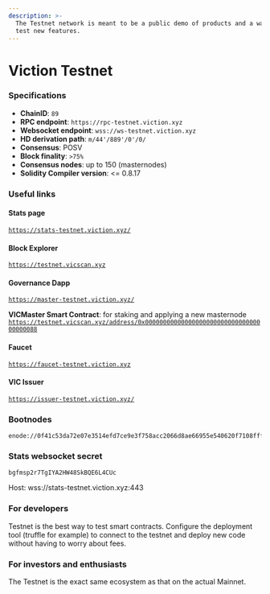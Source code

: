 ```yaml
---
description: >-
  The Testnet network is meant to be a public demo of products and a way for to
  test new features.
---
```


# Viction Testnet

### Specifications

* **ChainID**: `89`
* **RPC endpoint**:  `https://rpc-testnet.viction.xyz`
* **Websocket endpoint**: `wss://ws-testnet.viction.xyz`
* **HD derivation path**: `m/44'/889'/0'/0/`
* **Consensus**: POSV
* **Block finality**: `>75%`
* **Consensus nodes**: up to 150 (masternodes)
* **Solidity Compiler version**: <= 0.8.17

### Useful links

#### Stats page

[`https://stats-testnet.viction.xyz/`](https://stats-testnet.viction.xyz/)

#### Block Explorer

[`https://testnet.vicscan.xyz`](https://testnet.vicscan.xyz)

#### Governance Dapp

[`https://master-testnet.viction.xyz/`](https://master-testnet.viction.xyz/)

**VICMaster Smart Contract**: for staking and applying a new masternode [`https://testnet.vicscan.xyz/address/0x0000000000000000000000000000000000000088`](https://testnet.vicscan.xyz/address/0x0000000000000000000000000000000000000088)

#### Faucet

[`https://faucet-testnet.viction.xyz`](https://faucet-testnet.viction.xyz)

#### VIC Issuer

[`https://issuer-testnet.viction.xyz/`](https://issuer-testnet.viction.xyz/)

### Bootnodes

```
enode://0f41c53da72e07e3514efd7ce9e3f758acc2066d8ae66955e540620f7108fff91f8ebdc734b89dca14db2a70cdaf8c957579ec94e3dfdfe91b2923272f1cc099@13.214.64.64:30601
```

### Stats websocket secret

`bgfmsp2r7TgIYA2HW48SkBQE6L4CUc`

Host: wss://stats-testnet.viction.xyz:443

### For developers

Testnet is the best way to test smart contracts. Configure the deployment tool (truffle for example) to connect to the testnet and deploy new code without having to worry about fees.

### For investors and enthusiasts

The Testnet is the exact same ecosystem as that on the actual Mainnet.

###
